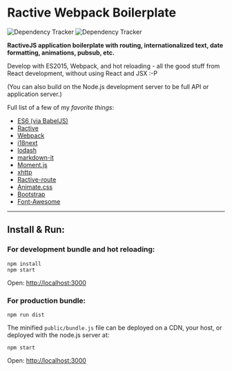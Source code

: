 # Ractive Webpack Boilerplate

![Dependency Tracker](https://img.shields.io/david/bestguy/ractive-webpack-boilerplate.svg "Dependency Tracker") 
![Dependency Tracker](https://img.shields.io/david/dev/bestguy/ractive-webpack-boilerplate.svg "Dev Dependency Tracker")

**RactiveJS application boilerplate with routing, internationalized text, date formatting, animations, pubsub, etc.**

Develop with ES2015, Webpack, and hot reloading - all the good stuff from React development, without using React and JSX :-P

(You can also build on the Node.js development server to be full API or application server.)

Full list of a few of my *favorite things*:

* [ES6 (via BabelJS)](http://babeljs.io/)
* [Ractive](http://www.ractivejs.org/)
* [Webpack](http://webpack.github.io)
* [i18next](http://i18next.com/)
* [lodash](https://lodash.com/docshttps://github.com/chjj/marked)
* [markdown-it](https://markdown-it.github.io)
* [Moment.js](http://momentjs.com/)
* [xhttp](https://github.com/Mitranim/xhttp)
* [Ractive-route](https://github.com/MartinKolarik/ractive-route)
* [Animate.css](https://daneden.github.io/animate.css/)
* [Bootstrap](http://getbootstrap.com/)
* [Font-Awesome](http://fontawesome.io/)

----

## Install & Run:

### For development bundle and hot reloading:

    npm install
    npm start

Open: [http://localhost:3000](http://localhost:3000)

### For production bundle:

    npm run dist

The minified `public/bundle.js` file can be deployed on a CDN, your host, or deployed with the node.js server at:

    npm start
Open: [http://localhost:3000](http://localhost:3000)

